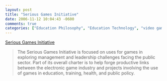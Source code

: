 ```yaml
---
layout: post
title: "Serious Games Initiative"
date: 2006-11-12 10:04:43 -0600
comments: true
categories: ["Education Philosophy", "Education Technology", "video games", "Education", "Games"]
---
```

<a href="http://www.seriousgames.org/maillist2.html">Serious Games Initiative</a> <br /> <blockquote>The Serious Games Initiative is focused on uses for games in exploring management and leadership challenges facing the public sector. Part of its overall charter is to help forge productive links between the electronic game industry and projects involving the use of games in education, training, health, and public policy.</blockquote>
